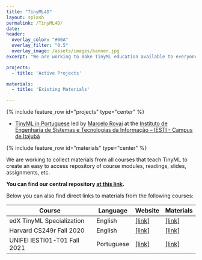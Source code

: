 ```yaml
---
title: "TinyML4D"
layout: splash
permalink: /TinyML4D/
date: 
header:
  overlay_color: "#00A"
  overlay_filter: "0.5"
  overlay_image: /assets/images/banner.jpg
excerpt: "We are working to make TinyML education available to everyone. Help join the community effort to port our TinyML materials into other languages and develop relevant materials for all learners."

projects: 
  - title: 'Active Projects'

materials: 
  - title: 'Existing Materials'

---
```


{% include feature_row id="projects" type="center" %}

+ [TinyML in Portuguese](https://github.com/Mjrovai/UNIFEI-IESTI01-T01-2021.1) led by [Marcelo Rovai](https://github.com/Mjrovai) at the [Instituto de Engenharia de Sistemas e Tecnologias da Informação – IESTI - Campus de Itajubá](https://unifei.edu.br/iesti/)

{% include feature_row id="materials" type="center" %}

We are working to collect materials from all courses that teach TinyML to create an easy to access repository of course modules, readings, slides, assignments, etc. 

**You can find our central repository [at this link](https://github.com/tinyMLx/courseware).**

Below you can also find direct links to materials from the following courses:

| Course | Language | Website | Materials |
| -- | -- | -- | -- |
| edX TinyML Specialization | English | [[link]](https://www.edx.org/professional-certificate/harvardx-tiny-machine-learning) | [[link]](https://github.com/tinyMLx/courseware/tree/master/edX) |
| Harvard CS249r Fall 2020  | English | [[link]](https://sites.google.com/g.harvard.edu/tinyml/home) | [[link]](https://github.com/Harvard-CS249R-Fall2020/assignments) |
| UNIFEI IESTI01-T01 Fall 2021 | Portuguese | [[link]](https://github.com/Mjrovai/UNIFEI-IESTI01-T01-2021.1) | [[link]](https://github.com/Mjrovai/UNIFEI-IESTI01-T01-2021.1)